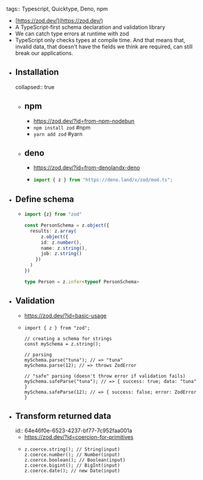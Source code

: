 tags:: Typescript, Quicktype, Deno, npm

- [https://zod.dev/](https://zod.dev/)
- A TypeScript-first schema declaration and validation library
- We can catch type errors at runtime with zod
- TypeScript only checks types at compile time. And that means that, invalid data, that doesn't have the fields we think are required, can still break our applications.
- ## Installation
  collapsed:: true
	- ## npm
		- https://zod.dev/?id=from-npm-nodebun
		- `npm install zod` #npm
		- `yarn add zod` #yarn
	- ## deno
		- https://zod.dev/?id=from-denolandx-deno
		- ```ts
		  import { z } from "https://deno.land/x/zod/mod.ts";
		  ```
- ## Define schema
	- ```ts
	  import {z} from "zod"
	  
	  const PersonSchema = z.object({
	    results: z.array(
	    	z.object({
	        id: z.number(),
	        name: z.string(),
	        job: z.string()
	      })
	    )
	  })
	  
	  type Person = z.infer<typeof PersonSchema>
	  ```
- ## Validation
	- https://zod.dev/?id=basic-usage
	- ```stylus
	  import { z } from "zod";
	  
	  // creating a schema for strings
	  const mySchema = z.string();
	  
	  // parsing
	  mySchema.parse("tuna"); // => "tuna"
	  mySchema.parse(12); // => throws ZodError
	  
	  // "safe" parsing (doesn't throw error if validation fails)
	  mySchema.safeParse("tuna"); // => { success: true; data: "tuna" }
	  mySchema.safeParse(12); // => { success: false; error: ZodError }
	  ```
- ## Transform returned data
  id:: 64e46f0e-6523-4237-bf77-7c952faa001a
	- https://zod.dev/?id=coercion-for-primitives
	- ```stylus
	  z.coerce.string(); // String(input)
	  z.coerce.number(); // Number(input)
	  z.coerce.boolean(); // Boolean(input)
	  z.coerce.bigint(); // BigInt(input)
	  z.coerce.date(); // new Date(input)
	  ```